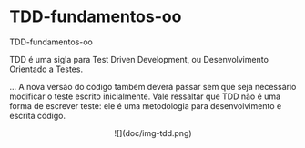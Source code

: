 # TDD-fundamentos-oo
TDD-fundamentos-oo 

TDD é uma sigla para Test Driven Development, ou Desenvolvimento Orientado a Testes. 

... A nova versão do código também deverá passar sem que seja necessário modificar o teste escrito inicialmente. Vale ressaltar que TDD não é uma forma de escrever teste: ele é uma metodologia para desenvolvimento e escrita código.


 <center>![](doc/img-tdd.png)</center>

